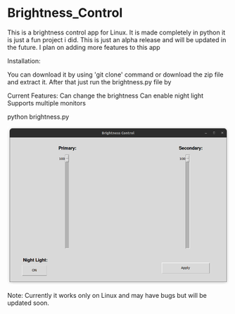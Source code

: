 # Brightness_Control
This is a brightness control app for Linux. 
It is made completely in python it is just a fun project i did.
This is just an alpha release and will be updated in the future.
I plan on adding more features to this app 

Installation:

You can download it by using 'git clone' command
or download the zip file and extract it.
After that just run the brightness.py file by

Current Features:
Can change the brightness
Can enable night light
Supports multiple monitors

python brightness.py

![Screenshot](screenshot.png)

Note: Currently it works only on Linux and may have bugs but will be updated soon.


